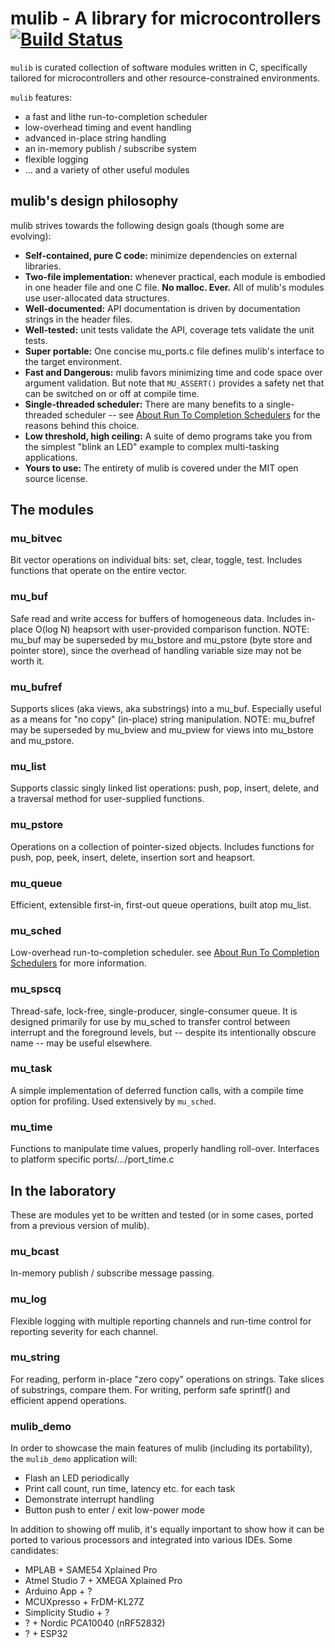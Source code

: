 # mulib - A library for microcontrollers  [![Build Status](https://travis-ci.com/rdpoor/mulib.svg?branch=master)](https://travis-ci.com/rdpoor/mulib)

`mulib` is curated collection of software modules written in C, specifically
tailored for microcontrollers and other resource-constrained environments.

`mulib` features:

* a fast and lithe run-to-completion scheduler
* low-overhead timing and event handling
* advanced in-place string handling
* an in-memory publish / subscribe system
* flexible logging
* ... and a variety of other useful modules

## mulib's design philosophy

mulib strives towards the following design goals (though some are evolving):

* **Self-contained, pure C code:** minimize dependencies on external libraries.
* **Two-file implementation:** whenever practical, each module is embodied in
    one header file and one C file.
  **No malloc. Ever.** All of mulib's modules use user-allocated data structures.
* **Well-documented:** API documentation is driven by documentation strings in
    the header files.
* **Well-tested:** unit tests validate the API, coverage tets validate the unit
    tests.
* **Super portable:** One concise mu_ports.c file defines mulib's interface to
    the target environment.
* **Fast and Dangerous:** mulib favors minimizing time and code space over
    argument validation.  But note that `MU_ASSERT()` provides a safety net that
    can be switched on or off at compile time.
* **Single-threaded scheduler:** There are many benefits to a single-threaded
    scheduler -- see [About Run To Completion Schedulers](./RunToCompletion.md)
    for the reasons behind this choice.
* **Low threshold, high ceiling:** A suite of demo programs take you from the
    simplest "blink an LED" example to complex multi-tasking applications.
* **Yours to use:** The entirety of mulib is covered under the MIT open source
    license.

## The modules

### mu_bitvec

Bit vector operations on individual bits: set, clear, toggle, test.  Includes
functions that operate on the entire vector.

### mu_buf

Safe read and write access for buffers of homogeneous data.  Includes in-place
O(log N) heapsort with user-provided comparison function.  NOTE: mu_buf may be
superseded by mu_bstore and mu_pstore (byte store and pointer store), since
the overhead of handling variable size may not be worth it.

### mu_bufref

Supports slices (aka views, aka substrings) into a mu_buf.  Especially useful
as a means for "no copy" (in-place) string manipulation.  NOTE: mu_bufref may
be superseded by mu_bview and mu_pview for views into mu_bstore and mu_pstore.

### mu_list

Supports classic singly linked list operations: push, pop, insert, delete,
and a traversal method for user-supplied functions.

### mu_pstore

Operations on a collection of pointer-sized objects.  Includes functions for
push, pop, peek, insert, delete, insertion sort and heapsort.

### mu_queue

Efficient, extensible first-in, first-out queue operations, built atop mu_list.

### mu_sched

Low-overhead run-to-completion scheduler.  see [About Run To Completion
Schedulers](./RunToCompletion.md) for more information.

### mu_spscq

Thread-safe, lock-free, single-producer, single-consumer queue.  It is designed
primarily for use by mu_sched to transfer control between interrupt and the
foreground levels, but -- despite its intentionally obscure name -- may be
useful elsewhere.

### mu_task

A simple implementation of deferred function calls, with a compile time option
for profiling.  Used extensively by `mu_sched`.

### mu_time

Functions to manipulate time values, properly handling roll-over.  Interfaces to
platform specific ports/.../port_time.c

## In the laboratory

These are modules yet to be written and tested (or in some cases, ported from a
previous version of mulib).

### mu_bcast

In-memory publish / subscribe message passing.

### mu_log

Flexible logging with multiple reporting channels and run-time control for
reporting severity for each channel.

### mu_string

For reading, perform in-place "zero copy" operations on strings.  Take slices of substrings, compare them.  For writing, perform safe sprintf() and efficient append operations.

### mulib_demo

In order to showcase the main features of mulib (including its portability),
the `mulib_demo` application will:

* Flash an LED periodically
* Print call count, run time, latency etc. for each task
* Demonstrate interrupt handling
* Button push to enter / exit low-power mode

In addition to showing off mulib, it's equally important to show how it can be
ported to various processors and integrated into various IDEs.  Some candidates:

* MPLAB + SAME54 Xplained Pro
* Atmel Studio 7 + XMEGA Xplained Pro
* Arduino App + ?
* MCUXpresso + FrDM-KL27Z
* Simplicity Studio + ?
* ? + Nordic PCA10040 (nRF52832)
* ? + ESP32
